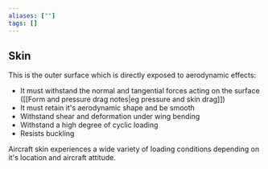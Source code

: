 ```yaml
---
aliases: [""]
tags: []
---
```


## Skin

This is the outer surface which is directly exposed to aerodynamic effects:
- It must withstand the normal and tangential forces acting on the surface ([[Form and pressure drag notes|eg pressure and skin drag]])
- It must retain it's aerodynamic shape and be smooth
- Withstand shear and deformation under wing bending
- Withstand a high degree of cyclic loading
- Resists buckling

Aircraft skin experiences a wide variety of loading conditions depending on it's location and aircraft attitude.


